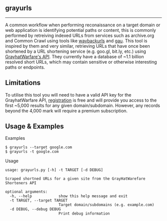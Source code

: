## grayurls
------

A common workflow when performing reconaissance on a target domain or web application is identifying potential paths or content, this is commonly performed by retreiving indexed URLs from services such as archive.org and Common Crawl using tools like [waybackurls](https://github.com/tomnomnom/waybackurls) and [gau](https://github.com/lc/gau). This tool is inspired by them and very similar, retrieving URLs that have once been shortened by a URL shortening service (e.g. goo.gl, bit.ly, etc.) using [GrayhatWarfare's API](https://shorteners.grayhatwarfare.com/docs/api/v1). They currently have a database of ~1.1 billion resolved short URLs, which may contain sensitive or otherwise interesting paths or endpoints. 

## Limitations
To utilise this tool you will need to have a valid API key for the GrayhatWarfare API, [registration](https://grayhatwarfare.com/register) is free and will provide you access to the first ~5,000 results for any given domain/subdomain. However, any records beyond the 4,000 mark will require a premium subscription.

## Usage & Examples
Examples
```
$ grayurls --target google.com
$ grayurls -t google.com
```
Usage
```
usage: grayurls.py [-h] -t TARGET [-d DEBUG]

Scraped shortned URLs for a given site from the GrayHatWarefare Shorteners API

optional arguments:
  -h, --help            show this help message and exit
  -t TARGET, --target TARGET
                        Target domain/subdomains (e.g. example.com)
  -d DEBUG, --debug DEBUG
                        Print debug information
```
